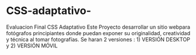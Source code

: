 # CSS-adaptativo-
Evaluacion Final CSS Adaptativo
Este Proyecto desarrollar un sitio webpara fotógrafos principiantes donde puedan exponer su originalidad,
creatividad y técnica al tomar fotografías. 
Se haran 2 versiones : 1) VERSIÓN DESKTOP  y 2)  VERSIÓN MÓVIL

